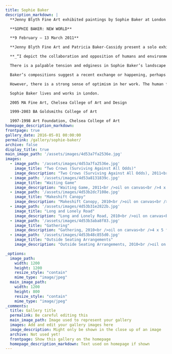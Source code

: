 ```yaml
---
title: Sophie Baker
description_markdown: |
  **Jenny Blyth Fine Art exhibited paintings by Sophie Baker at London Art Fair 16 - 22 January 2013.**

  **SOPHIE BAKER: NEW WORLD**

  **9 February – 13 March 2011**

  **Jenny Blyth Fine Art and Patricia Baker-Cassidy present a solo exhibition of new paintings by Sophie Baker.**

  **_“I depict the collaboration and opposition of humans and environment, the destruction of nature and its re-establishment after people have gone - the antagonism and the natural synthesis that follows.” Sophie Baker 2011._**

  There is a palpable tension and edginess in Sophie Baker’s landscape painting. Her post industrial, deserted frontiers, abandoned quarries and ravaged woodlands bear witness to man’s intrusive activity and impact on the landscape.

  Baker’s compositions suggest a recent exchange or happening, perhaps violent – and an atmosphere of hurried departure, of business unfinished. Her paintings are unpeopled, but the reference to human activity permeates the narrative of her compositions as evidenced by abandoned cars, unexplained lights and tracts of devastation.

  However, there is a strong sense of optimism in her work. The human figure is rarely present, and nature fights back. Through her use of form and heightened colour, Sophie imbues her compositions with a vitality that reminds us that nature has the ability to repair itself through the natural process of its very being, and that it is ultimately the stronger player.

  Sophie Baker lives and works in London.

  2005 MA Fine Art, Chelsea College of Art and Design

  1999-2003 BA Goldsmiths College of Art  

  1997-1998 Art Foundation, Chelsea College of Art
homepage_description_markdown: 
frontpage: true
gallery_date: 2016-05-01 00:00:00
permalink: /gallery/sophie-baker/
archive: false
display_title: true
main_image_path: '/assets/images/4d53a7fa2536e.jpg'
images:
  - image_path: '/assets/images/4d53a7fa2536e.jpg'
    image_title: "Two Crows (Surviving Against All Odds)"
    image_description: "Two Crows (Surviving Against All Odds), 2011<br />oil on canvas<br />4 x 5 ft<br />&amp;pound;5000"
  - image_path: '/assets/images/4d53a8131839c.jpg'
    image_title: "Waiting Game"
    image_description: "Waiting Game, 2011<br />oil on canvas<br />4 x 5 ft<br />&amp;pound;2250"
  - image_path: '/assets/images/4d53b2dc7108e.jpg'
    image_title: "Makeshift Canopy"
    image_description: "Makeshift Canopy, 2010<br />oil on canvas<br />4 x 5 ft<br />&amp;pound;2250"
  - image_path: '/assets/images/4d53b31e2822b.jpg'
    image_title: "Long and Lonely Road"
    image_description: "Long and Lonely Road, 2010<br />oil on canvas<br />4 x 5 ft<br />&amp;pound;2250"
  - image_path: '/assets/images/4d53b3aba8f83.jpg'
    image_title: "Gathering"
    image_description: "Gathering, 2010<br />oil on canvas<br />4 x 5 ft<br />&amp;pound;2250"
  - image_path: '/assets/images/4d53b48c855d0.jpg'
    image_title: "Outside Seating Arrangements"
    image_description: "Outside Seating Arrangements, 2010<br />oil on canvas<br />4 x 5 ft<br />&amp;pound;2250"

_options:
  image_path:
    width: 1200
    height: 1200
    resize_style: "contain"
    mime_type: "image/jpeg"
  main_image_path:
    width: 1200
    height: 800
    resize_style: "contain"
    mime_type: "image/jpeg"
_comments:
  title: Gallery title
  permalink: Be careful editing this
  main_image_path: Image used to represent your gallery
  images: Add and edit your gallery images here
  image_description: Might only be shown in the close up of an image
  archive: Not used yet!
  frontpage: Show this gallery on the homepage
  homepage_description_markdown: Text used on homepage if shown
---
```

